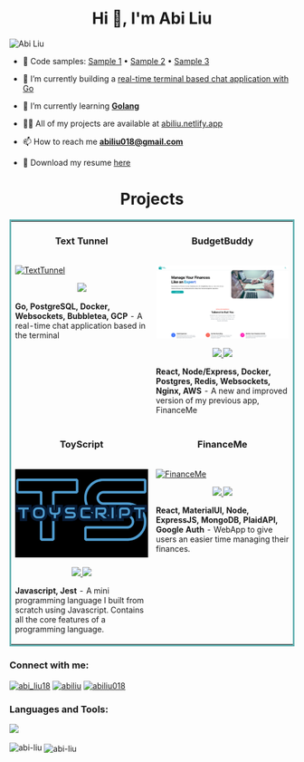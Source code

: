 <h1 align="center">Hi 👋, I'm Abi Liu</h1>
<p align="left"> <img src="https://komarev.com/ghpvc/?username=Abi-Liu&label=Profile%20views&color=0e75b6&style=flat" alt="Abi Liu" /> </p>

- 📝 Code samples: [Sample 1](https://github.com/Abi-Liu/ToyScript/blob/main/src/Parsing/parser.js) • [Sample 2](https://github.com/Abi-Liu/Valorant-Team-Finder/blob/main/backend/src/controllers/match.ts) • [Sample 3](https://github.com/medplum/medplum/pull/2614/commits/01c5701d6791993b547da6a1bfbe582f5028f7c0)

- 🔭 I’m currently building a [real-time terminal based chat application with Go](https://github.com/Abi-Liu/TextTunnel)

- 🌱 I’m currently learning [**Golang**](https://go.dev/)

- 👨‍💻 All of my projects are available at [abiliu.netlify.app](https://abiliu.netlify.app)

- 📫 How to reach me **abiliu018@gmail.com**

- 📄 Download my resume [here](https://github.com/Abi-Liu/Resume/raw/main/resume.pdf)

<h1 align="center">Projects</h1>
<table bordercolor="#66b2b2">
  <tr>
</tr>
   <tr>
     <td width="50%" valign="top">
      <h3 align="center">Text Tunnel</h3>
        <br />
      <a target="_blank" href="https://abiliu.netlify.app">
          <img src="https://github.com/Abi-Liu/TextTunnel/blob/main/assets/texttunnel.gif" width="100%"  alt="TextTunnel"/>
        </a>
        <br />
        <p align="center">
  <a href="https://github.com/Abi-Liu/TextTunnel/tree/main" target="_blank">
    <img src="https://img.shields.io/static/v1?label=|&message=REPO&color=23555f&style=plastic&logo=github&logo-color=white"/>
  </a>
<!--   <a href="https://valorantfinder.netlify.app/" target="_blank">
    <img src="https://img.shields.io/static/v1?label=|&message=WEBSITE&color=cdf998&style=plastic&logo=wordpress&logo-color=white"/>
  </a> -->
      </p>
        <p><strong>Go, PostgreSQL, Docker, Websockets, Bubbletea, GCP </strong> - A real-time chat application based in the terminal</p>
    </td>
      <td width="50%" valign="top">
      <h3 align="center">BudgetBuddy</h3>
      <br />
        <a target="_blank" href="https://abiliu.netlify.app">
          <img src="./assets/homepage.png" width="100%" alt="BudgetBuddy"/>
        </a>
      <br />
        <p align="center">
  <a href="https://github.com/Abi-Liu/Spendify" target="_blank">
    <img src="https://img.shields.io/static/v1?label=|&message=REPO&color=23555f&style=plastic&logo=github&logo-color=white"/>
  </a>
  <a href="https://www.bbapi.online/" target="_blank">
    <img src="https://img.shields.io/static/v1?label=|&message=WEBSITE&color=cdf998&style=plastic&logo=wordpress&logo-color=white"/>
  </a>
      </p>
        <p><strong>React, Node/Express, Docker, Postgres, Redis, Websockets, Nginx, AWS </strong> - A new and improved version of my previous app, FinanceMe</p>
    </td>
  </tr>
  <tr>
  <tr>  
    <td width="50%" valign="top">
      <h3 align="center">ToyScript</h3>
        <br />
      <a target="_blank" href="https://abiliu.netlify.app">
          <img src="./assets/toyscript1.png" width="100%"  alt="ToyScript"/>
        </a>
        <br />
        <p align="center">
  <a href="https://github.com/Abi-Liu/toyscript" target="_blank">
    <img src="https://img.shields.io/static/v1?label=|&message=REPO&color=23555f&style=plastic&logo=github&logo-color=white"/>
  </a>
  <a href="https://medium.com/@abiliu018/how-i-created-my-own-programming-language-from-scratch-9b99fa0a802b" target="_blank">
    <img src="https://img.shields.io/static/v1?label=|&message=WEBSITE&color=cdf998&style=plastic&logo=wordpress&logo-color=white"/>
  </a>
      </p>
        <p><strong>Javascript, Jest </strong> - A mini programming language I built from scratch using Javascript. Contains all the core features of a programming language.</p>
    </td>
    <td width="50%" valign="top">
      <h3 align="center">FinanceMe</h3>
        <br />
      <a target="_blank" href="https://abiliu.netlify.app">
          <img src="./assets/financeme.gif" width="100%"  alt="FinanceMe"/>
        </a>
        <br />
        <p align="center">
  <a href="https://github.com/Abi-Liu/Finance-Me" target="_blank">
    <img src="https://img.shields.io/static/v1?label=|&message=REPO&color=23555f&style=plastic&logo=github&logo-color=white"/>
  </a>
  <a href="https://finance-me.netlify.app/" target="_blank">
    <img src="https://img.shields.io/static/v1?label=|&message=WEBSITE&color=cdf998&style=plastic&logo=wordpress&logo-color=white"/>
  </a>
      </p>
        <p><strong>React, MaterialUI, Node, ExpressJS, MongoDB, PlaidAPI, Google Auth </strong> - WebApp to give users an easier time managing their finances.</p>
    </td>
  </tr>
</table>

<h3 align="left">Connect with me:</h3>
<p align="left">
<a href="https://twitter.com/abi_liu18" target="blank"><img align="center" src="https://raw.githubusercontent.com/rahuldkjain/github-profile-readme-generator/master/src/images/icons/Social/twitter.svg" alt="abi_liu18" height="30" width="40" /></a>
<a href="https://linkedin.com/in/abiliu" target="blank"><img align="center" src="https://raw.githubusercontent.com/rahuldkjain/github-profile-readme-generator/master/src/images/icons/Social/linked-in-alt.svg" alt="abiliu" height="30" width="40" /></a>
<a href="https://medium.com/@abiliu018" target="blank"><img align="center" src="https://raw.githubusercontent.com/rahuldkjain/github-profile-readme-generator/master/src/images/icons/Social/medium.svg" alt="abiliu018" height="30" width="40" /></a>
</p>

<h3 align="left">Languages and Tools:</h3>
<img src="https://skillicons.dev/icons?i=js,ts,java,go,spring,bash,react,nodejs,express,redux,mongodb,postgres,mysql,redis,docker,jest,aws,postman&perline=9&theme=dark" />



<p><img align="left" src="https://github-readme-stats.vercel.app/api/top-langs?username=abi-liu&show_icons=true&locale=en&layout=compact" alt="abi-liu" /></p>

<p>&nbsp;<img align="center" src="https://github-readme-stats.vercel.app/api?username=abi-liu&show_icons=true&locale=en" alt="abi-liu" /></p>
